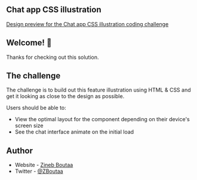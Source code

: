 ## Chat app CSS illustration

[Design preview for the Chat app CSS illustration coding challenge](/design/desktop-preview.jpg)

## Welcome! 👋

Thanks for checking out this solution.

## The challenge

The challenge is to build out this feature illustration using HTML & CSS and get it looking as close to the design as possible.

Users should be able to:

- View the optimal layout for the component depending on their device's screen size
- See the chat interface animate on the initial load

## Author

- Website - [Zineb Boutaa](https://zineb-bou.github.io/)
- Twitter - [@ZBoutaa](https://twitter.com/ZBoutaa)
